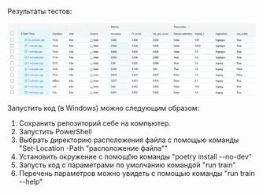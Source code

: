 Результаты тестов:

![Tests](https://raw.githubusercontent.com/JSept/9_evaluation_selection/main/Tests.PNG)

Запустить код (в Windows) можно следующим образом:

1. Сохранить репозиторий себе на компьютер.
2. Запустить PowerShell
3. Выбрать директорию расположения файла с помощью команды "Set-Location -Path "расположение файла""
4. Установить окружение с помощбю команды "poetry install --no-dev"
5. Запусть код с параметрами по умолчанию командой "run train"
6. Перечень параметров можно увидеть с помощью команды "run train --help"